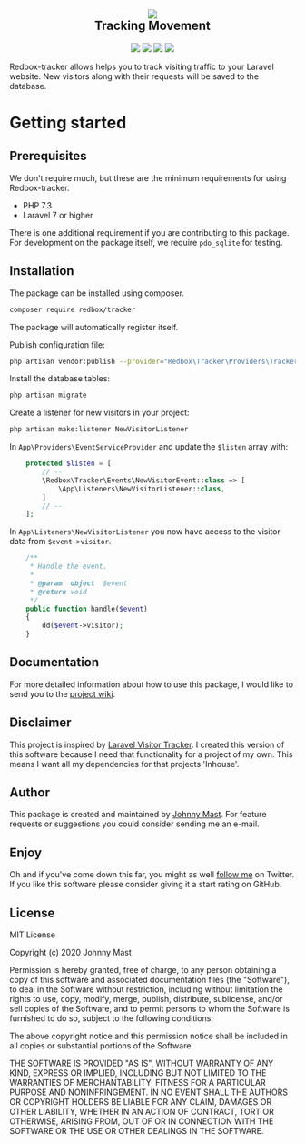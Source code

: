 <h2 align="center">
<img src="https://user-images.githubusercontent.com/121194/82691564-6b57da80-9c5e-11ea-87ec-639ad2255e8a.png"><br />
Tracking Movement
</h2>


<p align="center">
<a href="https://github.com/johnnymast/redbox-tracker/actions?query=workflow%3APhpcs"><img src="https://github.com/johnnymast/redbox-tracker/workflows/Phpcs/badge.svg" /></a>
<a href="https://scrutinizer-ci.com/g/johnnymast/redbox-tracker/?branch=master"><img src="https://scrutinizer-ci.com/g/johnnymast/redbox-tracker/badges/quality-score.png?b=master" /></a>
<a href="https://scrutinizer-ci.com/g/johnnymast/redbox-tracker/?branch=master"><img src="https://scrutinizer-ci.com/g/johnnymast/redbox-tracker/badges/coverage.png?b=master" /></a>
<a href="https://scrutinizer-ci.com/g/johnnymast/redbox-tracker/build-status/master"><img src="https://scrutinizer-ci.com/g/johnnymast/redbox-tracker/badges/build.png?b=master" /></a>
</p>
 
Redbox-tracker allows helps you to track visiting traffic to your Laravel website. New visitors along with their requests will be saved to the database.

# Getting started

## Prerequisites

We don't require much, but these are the minimum requirements for using Redbox-tracker. 

- PHP 7.3
- Laravel 7 or higher

There is one additional requirement if you are contributing to this package.
For development on the package itself, we require <code>pdo_sqlite</code> for testing.

## Installation  
  
The package can be installed using composer.

```bash
composer require redbox/tracker
```

The package will automatically register itself.

Publish configuration file:

```bash
php artisan vendor:publish --provider="Redbox\Tracker\Providers\TrackerServiceProvider"
```

Install the database tables:

```php
php artisan migrate
```
 
Create a listener for new visitors in your project: 

```bash
php artisan make:listener NewVisitorListener
```

In <code>App\Providers\EventServiceProvider</code> and update the <code>$listen</code> array with:

```php
    protected $listen = [
        // --
        \Redbox\Tracker\Events\NewVisitorEvent::class => [
            \App\Listeners\NewVisitorListener::class,
        ]
        // --
    ];
```

In <code>App\Listeners\NewVisitorListener</code> you now have access to the visitor data from <code>$event->visitor</code>.


```php
    /**
     * Handle the event.
     *
     * @param  object  $event
     * @return void
     */
    public function handle($event)
    {
        dd($event->visitor);
    }
```

## Documentation

For more detailed information about how to use this package, I would like to send you to the [project wiki](https://github.com/johnnymast/redbox-tracker/wiki).

## Disclaimer

This project is inspired by [Laravel Visitor Tracker](https://github.com/voerro/laravel-visitor-tracker). I created this version of this software because I need that functionality for a project of my own. 
This means I want all my dependencies for that projects 'Inhouse'.


## Author

This package is created and maintained by [Johnny Mast](mailto:mastjohnny@gmail.com). For feature requests or suggestions you could consider sending me an e-mail.

## Enjoy

Oh and if you've come down this far, you might as well [follow me](https://twitter.com/mastjohnny) on Twitter. If you like this software please consider giving it a start rating on GitHub.
 

## License
 
MIT License

Copyright (c) 2020 Johnny Mast

Permission is hereby granted, free of charge, to any person obtaining a copy of this software and associated documentation files (the "Software"), to deal in the Software without restriction, including without limitation the rights to use, copy, modify, merge, publish, distribute, sublicense, and/or sell copies of the Software, and to permit persons to whom the Software is furnished to do so, subject to the following conditions:

The above copyright notice and this permission notice shall be included in all copies or substantial portions of the Software.

THE SOFTWARE IS PROVIDED "AS IS", WITHOUT WARRANTY OF ANY KIND, EXPRESS OR IMPLIED, INCLUDING BUT NOT LIMITED TO THE WARRANTIES OF MERCHANTABILITY, FITNESS FOR A PARTICULAR PURPOSE AND NONINFRINGEMENT. IN NO EVENT SHALL THE AUTHORS OR COPYRIGHT HOLDERS BE LIABLE FOR ANY CLAIM, DAMAGES OR OTHER LIABILITY, WHETHER IN AN ACTION OF CONTRACT, TORT OR OTHERWISE, ARISING FROM, OUT OF OR IN CONNECTION WITH THE SOFTWARE OR THE USE OR OTHER DEALINGS IN THE SOFTWARE.

  
  
